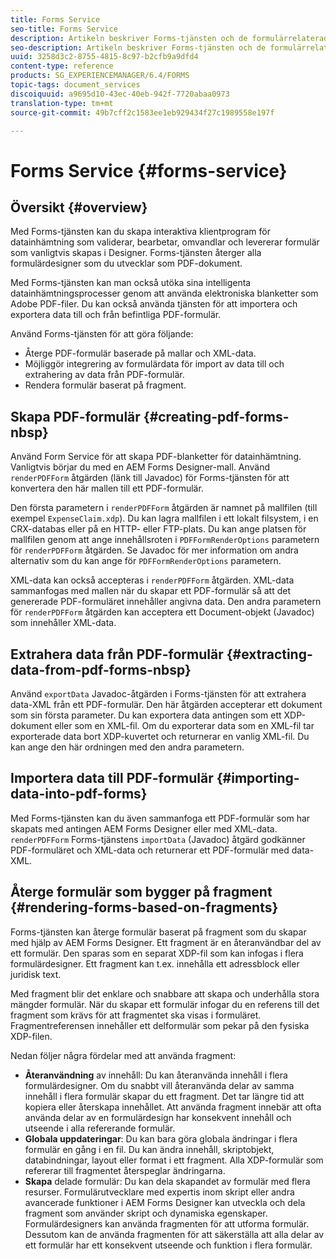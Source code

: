 ```yaml
---
title: Forms Service
seo-title: Forms Service
description: Artikeln beskriver Forms-tjänsten och de formulärrelaterade åtgärder du kan utföra med hjälp av Forms-tjänsten.
seo-description: Artikeln beskriver Forms-tjänsten och de formulärrelaterade åtgärder du kan utföra med hjälp av Forms-tjänsten.
uuid: 3258d3c2-8755-4815-8c97-b2cfb9a9dfd4
content-type: reference
products: SG_EXPERIENCEMANAGER/6.4/FORMS
topic-tags: document_services
discoiquuid: a9695d10-43ec-40eb-942f-7720abaa0973
translation-type: tm+mt
source-git-commit: 49b7cff2c1583ee1eb929434f27c1989558e197f

---
```



# Forms Service {#forms-service}

## Översikt {#overview}

Med Forms-tjänsten kan du skapa interaktiva klientprogram för datainhämtning som validerar, bearbetar, omvandlar och levererar formulär som vanligtvis skapas i Designer. Forms-tjänsten återger alla formulärdesigner som du utvecklar som PDF-dokument.

Med Forms-tjänsten kan man också utöka sina intelligenta datainhämtningsprocesser genom att använda elektroniska blanketter som Adobe PDF-filer. Du kan också använda tjänsten för att importera och exportera data till och från befintliga PDF-formulär.

Använd Forms-tjänsten för att göra följande:

* Återge PDF-formulär baserade på mallar och XML-data.
* Möjliggör integrering av formulärdata för import av data till och extrahering av data från PDF-formulär.
* Rendera formulär baserat på fragment.

## Skapa PDF-formulär {#creating-pdf-forms-nbsp}

Använd Form Service för att skapa PDF-blanketter för datainhämtning. Vanligtvis börjar du med en AEM Forms Designer-mall. Använd `renderPDFForm` åtgärden (länk till Javadoc) för Forms-tjänsten för att konvertera den här mallen till ett PDF-formulär.

Den första parametern i `renderPDFForm` åtgärden är namnet på mallfilen (till exempel `ExpenseClaim.xdp`). Du kan lagra mallfilen i ett lokalt filsystem, i en CRX-databas eller på en HTTP- eller FTP-plats. Du kan ange platsen för mallfilen genom att ange innehållsroten i `PDFFormRenderOptions` parametern för `renderPDFForm` åtgärden. Se Javadoc för mer information om andra alternativ som du kan ange för `PDFFormRenderOptions` parametern.

XML-data kan också accepteras i `renderPDFForm` åtgärden. XML-data sammanfogas med mallen när du skapar ett PDF-formulär så att det genererade PDF-formuläret innehåller angivna data. Den andra parametern för `renderPDFForm` åtgärden kan acceptera ett Document-objekt (Javadoc) som innehåller XML-data.

## Extrahera data från PDF-formulär {#extracting-data-from-pdf-forms-nbsp}

Använd `exportData` Javadoc-åtgärden i Forms-tjänsten för att extrahera data-XML från ett PDF-formulär. Den här åtgärden accepterar ett dokument som sin första parameter. Du kan exportera data antingen som ett XDP-dokument eller som en XML-fil. Om du exporterar data som en XML-fil tar exporterade data bort XDP-kuvertet och returnerar en vanlig XML-fil. Du kan ange den här ordningen med den andra parametern.

## Importera data till PDF-formulär {#importing-data-into-pdf-forms}

Med Forms-tjänsten kan du även sammanfoga ett PDF-formulär som har skapats med antingen AEM Forms Designer eller med XML-data. `renderPDFForm` Forms-tjänstens `importData` (Javadoc) åtgärd godkänner PDF-formuläret och XML-data och returnerar ett PDF-formulär med data-XML.

## Återge formulär som bygger på fragment {#rendering-forms-based-on-fragments}

Forms-tjänsten kan återge formulär baserat på fragment som du skapar med hjälp av AEM Forms Designer. Ett fragment är en återanvändbar del av ett formulär. Den sparas som en separat XDP-fil som kan infogas i flera formulärdesigner. Ett fragment kan t.ex. innehålla ett adressblock eller juridisk text.

Med fragment blir det enklare och snabbare att skapa och underhålla stora mängder formulär. När du skapar ett formulär infogar du en referens till det fragment som krävs för att fragmentet ska visas i formuläret. Fragmentreferensen innehåller ett delformulär som pekar på den fysiska XDP-filen.

Nedan följer några fördelar med att använda fragment:

* **Återanvändning** av innehåll: Du kan återanvända innehåll i flera formulärdesigner. Om du snabbt vill återanvända delar av samma innehåll i flera formulär skapar du ett fragment. Det tar längre tid att kopiera eller återskapa innehållet. Att använda fragment innebär att ofta använda delar av en formulärdesign har konsekvent innehåll och utseende i alla refererande formulär.
* **Globala uppdateringar**: Du kan bara göra globala ändringar i flera formulär en gång i en fil. Du kan ändra innehåll, skriptobjekt, databindningar, layout eller format i ett fragment. Alla XDP-formulär som refererar till fragmentet återspeglar ändringarna.
* **Skapa** delade formulär: Du kan dela skapandet av formulär med flera resurser. Formulärutvecklare med expertis inom skript eller andra avancerade funktioner i AEM Forms Designer kan utveckla och dela fragment som använder skript och dynamiska egenskaper. Formulärdesigners kan använda fragmenten för att utforma formulär. Dessutom kan de använda fragmenten för att säkerställa att alla delar av ett formulär har ett konsekvent utseende och funktion i flera formulär.

